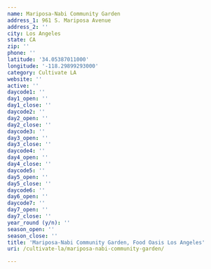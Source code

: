 ```yaml
---
name: Mariposa-Nabi Community Garden
address_1: 961 S. Mariposa Avenue
address_2: ''
city: Los Angeles
state: CA
zip: ''
phone: ''
latitude: '34.05387011000'
longitude: '-118.29899293000'
category: Cultivate LA
website: ''
active: ''
daycode1: ''
day1_open: ''
day1_close: ''
daycode2: ''
day2_open: ''
day2_close: ''
daycode3: ''
day3_open: ''
day3_close: ''
daycode4: ''
day4_open: ''
day4_close: ''
daycode5: ''
day5_open: ''
day5_close: ''
daycode6: ''
day6_open: ''
daycode7: ''
day7_open: ''
day7_close: ''
year_round (y/n): ''
season_open: ''
season_close: ''
title: 'Mariposa-Nabi Community Garden, Food Oasis Los Angeles'
uri: /cultivate-la/mariposa-nabi-community-garden/

---
```

